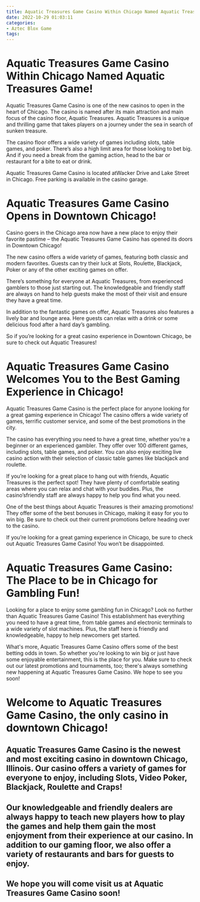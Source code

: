 ```yaml
---
title: Aquatic Treasures Game Casino Within Chicago Named Aquatic Treasures Game!
date: 2022-10-29 01:03:11
categories:
- Aztec Blox Game
tags:
---
```



#  Aquatic Treasures Game Casino Within Chicago Named Aquatic Treasures Game!

Aquatic Treasures Game Casino is one of the new casinos to open in the heart of Chicago. The casino is named after its main attraction and main focus of the casino floor, Aquatic Treasures. Aquatic Treasures is a unique and thrilling game that takes players on a journey under the sea in search of sunken treasure.

The casino floor offers a wide variety of games including slots, table games, and poker. There’s also a high limit area for those looking to bet big. And if you need a break from the gaming action, head to the bar or restaurant for a bite to eat or drink.

Aquatic Treasures Game Casino is located atWacker Drive and Lake Street in Chicago. Free parking is available in the casino garage.

#  Aquatic Treasures Game Casino Opens in Downtown Chicago!

Casino goers in the Chicago area now have a new place to enjoy their favorite pastime – the Aquatic Treasures Game Casino has opened its doors in Downtown Chicago!

The new casino offers a wide variety of games, featuring both classic and modern favorites. Guests can try their luck at Slots, Roulette, Blackjack, Poker or any of the other exciting games on offer.

There’s something for everyone at Aquatic Treasures, from experienced gamblers to those just starting out. The knowledgeable and friendly staff are always on hand to help guests make the most of their visit and ensure they have a great time.

In addition to the fantastic games on offer, Aquatic Treasures also features a lively bar and lounge area. Here guests can relax with a drink or some delicious food after a hard day’s gambling.

So if you’re looking for a great casino experience in Downtown Chicago, be sure to check out Aquatic Treasures!

#  Aquatic Treasures Game Casino Welcomes You to the Best Gaming Experience in Chicago!

Aquatic Treasures Game Casino is the perfect place for anyone looking for a great gaming experience in Chicago! The casino offers a wide variety of games, terrific customer service, and some of the best promotions in the city.

The casino has everything you need to have a great time, whether you’re a beginner or an experienced gambler. They offer over 100 different games, including slots, table games, and poker. You can also enjoy exciting live casino action with their selection of classic table games like blackjack and roulette.

If you’re looking for a great place to hang out with friends, Aquatic Treasures is the perfect spot! They have plenty of comfortable seating areas where you can relax and chat with your buddies. Plus, the casino’sfriendly staff are always happy to help you find what you need.

One of the best things about Aquatic Treasures is their amazing promotions! They offer some of the best bonuses in Chicago, making it easy for you to win big. Be sure to check out their current promotions before heading over to the casino.

If you’re looking for a great gaming experience in Chicago, be sure to check out Aquatic Treasures Game Casino! You won’t be disappointed.

#  Aquatic Treasures Game Casino: The Place to be in Chicago for Gambling Fun!

Looking for a place to enjoy some gambling fun in Chicago? Look no further than Aquatic Treasures Game Casino! This establishment has everything you need to have a great time, from table games and electronic terminals to a wide variety of slot machines. Plus, the staff here is friendly and knowledgeable, happy to help newcomers get started.

What's more, Aquatic Treasures Game Casino offers some of the best betting odds in town. So whether you're looking to win big or just have some enjoyable entertainment, this is the place for you. Make sure to check out our latest promotions and tournaments, too; there's always something new happening at Aquatic Treasures Game Casino. We hope to see you soon!

#  Welcome to Aquatic Treasures Game Casino, the only casino in downtown Chicago!

## Aquatic Treasures Game Casino is the newest and most exciting casino in downtown Chicago, Illinois. Our casino offers a variety of games for everyone to enjoy, including Slots, Video Poker, Blackjack, Roulette and Craps!

## Our knowledgeable and friendly dealers are always happy to teach new players how to play the games and help them gain the most enjoyment from their experience at our casino. In addition to our gaming floor, we also offer a variety of restaurants and bars for guests to enjoy.

## We hope you will come visit us at Aquatic Treasures Game Casino soon!